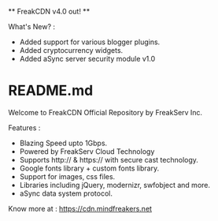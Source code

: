 ** FreakCDN v4.0 out! **

What's New? :
* Added support for various blogger plugins.
* Added cryptocurrency widgets.
* Added aSync server security module v1.0




README.md
=============



Welcome to FreakCDN Official Repository by FreakServ Inc.

Features : 
* Blazing Speed upto 1Gbps.
* Powered by FreakServ Cloud Technology
* Supports http:// & https:// with secure cast technology.
* Google fonts library + custom fonts library.
* Support for images, css files.
* Libraries including jQuery, modernizr, swfobject and more.
* aSync data system protocol.

Know more at : https://cdn.mindfreakers.net
